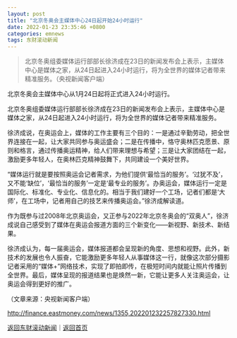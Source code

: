 ```yaml
---
layout: post
title: "北京冬奥会主媒体中心24日起开始24小时运行"
date: 2022-01-23 23:35:46 +0800
categories: emnews
tags: 东财滚动新闻
---
```

> 北京冬奥组委媒体运行部部长徐济成在23日的新闻发布会上表示，主媒体中心是媒体之家，从24日起进入24小时运行，将为全世界的媒体记者带来精准服务。（央视新闻客户端）

<p>北京冬奥会主媒体中心从1月24日起将正式进入24小时运行。</p>
 <p>北京冬奥组委媒体运行部部长徐济成在23日的新闻发布会上表示，主媒体中心是媒体之家，从24日起进入24小时运行，将为全世界的媒体记者带来精准服务。</p>
 <p>徐济成说，在奥运会上，媒体的工作主要有三个目的：一是通过辛勤劳动，把全世界连接在一起，让大家共同参与奥运盛会；二是在传播中，恪守奥林匹克愿景、原则和格言，通过传播奥运精神，给人们带来理想与希望；三是让大家团结在一起，激励更多年轻人，在奥林匹克精神鼓舞下，共同建设一个美好世界。</p>
 <p>“媒体运行就是要按照奥运会记者需求，为他们提供‘最恰当的服务’。‘过犹不及’，又不能‘缺位’，‘最恰当的服务’一定是‘最专业的服务’。办奥运会，媒体运行一定是国际化、标准化、专业化、信息化的。相当于我们建好一个工场，记者们都是‘大师’，在工场中，记者用自己的技艺来传播奥运会。”徐济成解读道。</p>
 <p>作为既参与过2008年北京奥运会，又正参与2022年北京冬奥会的“双奥人”，徐济成说自己感受到了媒体在奥运会报道方面的三个新变化——新视野、新技术、新结果。</p>
 <p>徐济成认为，每一届奥运会，媒体报道都会呈现新的角度、思想和视野。此外，新技术的发展也令人振奋，它能激励更多年轻人从事媒体这一行，就像这次部分摄影记者采用的“媒体+”网络技术，实现了即拍即传，在极短时间内就能让照片传播到全世界。最后，媒体呈现的报道结果也是焕然一新，它能让更多人关注奥运会，让奥运会得到更好的推广。</p><p class="em_media">（文章来源：央视新闻客户端）</p>

<http://finance.eastmoney.com/news/1355,202201232257827330.html>

[返回东财滚动新闻](//finews.withounder.com/emnews/)｜[返回首页](//finews.withounder.com/)